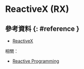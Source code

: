 # ReactiveX (RX)

## 參考資料 {: #reference }

  - [ReactiveX](http://reactivex.io/)

相關：

  - [Reactive Programming](reactive.md)
